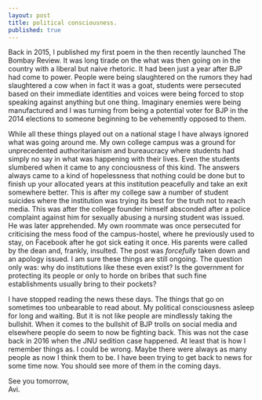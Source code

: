 ```yaml
---
layout: post
title: political consciousness.
published: true
---
```

Back in 2015, I published my first poem in the then recently launched The Bombay Review. It was long tirade on the what was then going on in the country with a liberal but naive rhetoric. It had been just a year after BJP had come to power. People were being slaughtered on the rumors they had slaughtered a cow when in fact it was a goat, students were persecuted based on their immediate identities and voices were being forced to stop speaking against anything but one thing. Imaginary enemies were being manufactured and I was turning from being a potential voter for BJP in the 2014 elections to someone beginning to be vehemently opposed to them. 

While all these things played out on a national stage I have always ignored what was going around me. My own college campus was a ground for unprecedented authoritarianism and bureaucracy where students had simply no say in what was happening with their lives. Even the students slumbered when it came to any conciousness of this kind. The answers always came to a kind of hopelessness that nothing could be done but to finish up your allocated years at this institution peacefully and take an exit somewhere better. This is after my college saw a number of student suicides where the institution was trying its best for the truth not to reach media. This was after the college founder himself absconded after a police complaint against him for sexually abusing a nursing student was issued. He was later apprehended. My own roommate was once persecuted for criticising the mess food of the campus-hostel, where he previously used to stay, on Facebook after he got sick eating it once. His parents were called by the dean and, frankly, insulted. The post was _forcefully_ taken down and an apology issued. I am sure these things are still ongoing. The question only was: why do institutions like these even exist? Is the government for protecting its people or only to horde on bribes that such fine establishments usually bring to their pockets?

I have stopped reading the news these days. The things that go on sometimes too unbearable to read about. My political consciousness asleep for long and waiting. But it is not like people are mindlessly taking the bullshit. When it comes to the bullshit of BJP trolls on social media and elsewhere people do seem to now be fighting back. This was not the case back in 2016 when the JNU sedition case happened. At least that is how I remember things as. I could be wrong. Maybe there were always as many people as now I think them to be. I have been trying to get back to news for some time now. You should see more of them in the coming days.

See you tomorrow,  
Avi.
